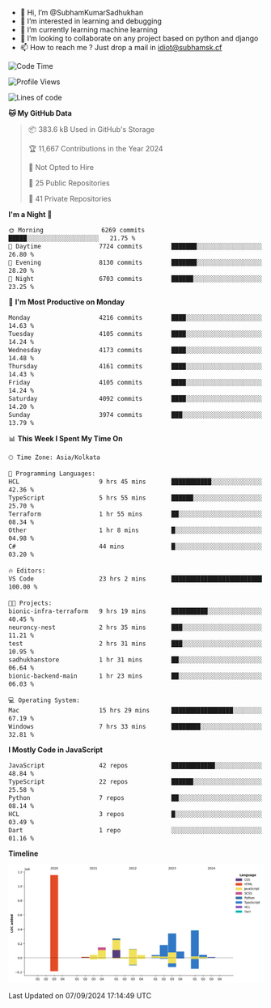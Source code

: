 - 👋 Hi, I’m @SubhamKumarSadhukhan
- 👀 I’m interested in learning and debugging
- 🌱 I’m currently learning machine learning
- 💞️ I’m looking to collaborate on any project based on python and django
- 📫 How to reach me ?
      Just drop a mail in idiot@subhamsk.cf

<!---
SubhamKumarSadhukhan/SubhamKumarSadhukhan is a ✨ special ✨ repository because its `README.md` (this file) appears on your GitHub profile.
You can click the Preview link to take a look at your changes.
--->


<!--START_SECTION:waka-->
![Code Time](http://img.shields.io/badge/Code%20Time-2%2C476%20hrs%2020%20mins-blue)

![Profile Views](http://img.shields.io/badge/Profile%20Views-1-blue)

![Lines of code](https://img.shields.io/badge/From%20Hello%20World%20I%27ve%20Written-2.9%20million%20lines%20of%20code-blue)

**🐱 My GitHub Data** 

> 📦 383.6 kB Used in GitHub's Storage 
 > 
> 🏆 11,667 Contributions in the Year 2024
 > 
> 🚫 Not Opted to Hire
 > 
> 📜 25 Public Repositories 
 > 
> 🔑 41 Private Repositories 
 > 
**I'm a Night 🦉** 

```text
🌞 Morning                6269 commits        █████░░░░░░░░░░░░░░░░░░░░   21.75 % 
🌆 Daytime                7724 commits        ███████░░░░░░░░░░░░░░░░░░   26.80 % 
🌃 Evening                8130 commits        ███████░░░░░░░░░░░░░░░░░░   28.20 % 
🌙 Night                  6703 commits        ██████░░░░░░░░░░░░░░░░░░░   23.25 % 
```
📅 **I'm Most Productive on Monday** 

```text
Monday                   4216 commits        ████░░░░░░░░░░░░░░░░░░░░░   14.63 % 
Tuesday                  4105 commits        ████░░░░░░░░░░░░░░░░░░░░░   14.24 % 
Wednesday                4173 commits        ████░░░░░░░░░░░░░░░░░░░░░   14.48 % 
Thursday                 4161 commits        ████░░░░░░░░░░░░░░░░░░░░░   14.43 % 
Friday                   4105 commits        ████░░░░░░░░░░░░░░░░░░░░░   14.24 % 
Saturday                 4092 commits        ████░░░░░░░░░░░░░░░░░░░░░   14.20 % 
Sunday                   3974 commits        ███░░░░░░░░░░░░░░░░░░░░░░   13.79 % 
```


📊 **This Week I Spent My Time On** 

```text
🕑︎ Time Zone: Asia/Kolkata

💬 Programming Languages: 
HCL                      9 hrs 45 mins       ███████████░░░░░░░░░░░░░░   42.36 % 
TypeScript               5 hrs 55 mins       ██████░░░░░░░░░░░░░░░░░░░   25.70 % 
Terraform                1 hr 55 mins        ██░░░░░░░░░░░░░░░░░░░░░░░   08.34 % 
Other                    1 hr 8 mins         █░░░░░░░░░░░░░░░░░░░░░░░░   04.98 % 
C#                       44 mins             █░░░░░░░░░░░░░░░░░░░░░░░░   03.20 % 

🔥 Editors: 
VS Code                  23 hrs 2 mins       █████████████████████████   100.00 % 

🐱‍💻 Projects: 
bionic-infra-terraform   9 hrs 19 mins       ██████████░░░░░░░░░░░░░░░   40.45 % 
neuroncy-nest            2 hrs 35 mins       ███░░░░░░░░░░░░░░░░░░░░░░   11.21 % 
test                     2 hrs 31 mins       ███░░░░░░░░░░░░░░░░░░░░░░   10.95 % 
sadhukhanstore           1 hr 31 mins        ██░░░░░░░░░░░░░░░░░░░░░░░   06.64 % 
bionic-backend-main      1 hr 23 mins        ██░░░░░░░░░░░░░░░░░░░░░░░   06.03 % 

💻 Operating System: 
Mac                      15 hrs 29 mins      █████████████████░░░░░░░░   67.19 % 
Windows                  7 hrs 33 mins       ████████░░░░░░░░░░░░░░░░░   32.81 % 
```

**I Mostly Code in JavaScript** 

```text
JavaScript               42 repos            ████████████░░░░░░░░░░░░░   48.84 % 
TypeScript               22 repos            ██████░░░░░░░░░░░░░░░░░░░   25.58 % 
Python                   7 repos             ██░░░░░░░░░░░░░░░░░░░░░░░   08.14 % 
HCL                      3 repos             █░░░░░░░░░░░░░░░░░░░░░░░░   03.49 % 
Dart                     1 repo              ░░░░░░░░░░░░░░░░░░░░░░░░░   01.16 % 
```



**Timeline**

![Lines of Code chart](https://raw.githubusercontent.com/SubhamKumarSadhukhan/SubhamKumarSadhukhan/main/assets/bar_graph.png)


 Last Updated on 07/09/2024 17:14:49 UTC
<!--END_SECTION:waka-->
